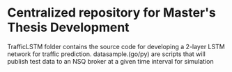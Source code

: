 # Centralized repository for Master's Thesis Development

TrafficLSTM folder contains the source code for developing a 2-layer LSTM network for traffic prediction.
datasample.(go/py) are scripts that will publish test data to an NSQ broker at a given time interval for simulation
